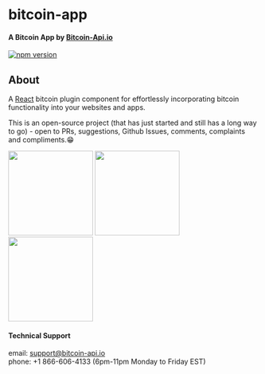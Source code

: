 # bitcoin-app

#### A Bitcoin App by [Bitcoin-Api.io](https://bitcoin-api.io)

[![npm version](https://badge.fury.io/js/bitcoin-app.svg)](https://badge.fury.io/js/bitcoin-app)


## About
A [React](https://reactjs.org/) bitcoin plugin component for effortlessly 
incorporating bitcoin functionality into your websites and apps.

This is an open-source project (that has just started and still has a long way to go) - 
open to PRs, suggestions, Github Issues, comments, complaints and compliments.😁


<p float="left">
  <img src="https://bitcoin-api.s3.amazonaws.com/images/demo/app/app_screenshot_6.png" width="170" />
  <img src="https://bitcoin-api.s3.amazonaws.com/images/demo/app/app_screenshot_5.png" width="170" />
  <img src="https://bitcoin-api.s3.amazonaws.com/images/demo/app/app_screenshot_7.png" width="170" />
</p>



#### Technical Support 
email: support@bitcoin-api.io  
phone: +1 866-606-4133 (6pm-11pm Monday to Friday EST)